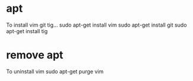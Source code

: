 # apt
To install vim git tig...
        sudo apt-get install vim
        sudo apt-get install git
        sudo apt-get install tig

# remove apt
To uninstall vim
        sudo apt-get purge vim

